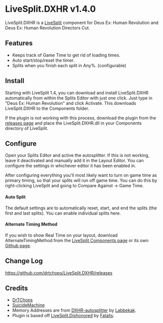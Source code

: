 ﻿LiveSplit.DXHR v1.4.0
=====================

LiveSplit.DXHR is a [LiveSplit](http://livesplit.org/) component for Deus Ex: Human Revolution and Deus Ex: Human Revolution Directors Cut.

Features
--------
  * Keeps track of Game Time to get rid of loading times.
  * Auto start/stop/reset the timer.
  * Splits when you finish each split in Any%. (configurable)

Install
-------
Starting with LiveSplit 1.4, you can download and install LiveSplit.DXHR automatically from within the Splits Editor with just one click. Just type in "Deus Ex: Human Revolution" and click Activate. This downloads LiveSplit.DXHR to the Components folder.

If the plugin is not working with this process, download the plugin from the [releases page](https://github.com/drtchops/LiveSplit.DXHR/releases) and place the LiveSplit.DXHR.dll in your Components directory of LiveSplit.

Configure
---------
Open your Splits Editor and active the autosplitter. If this is not working, leave it deactivated and manually add it in the Layout Editor. You can configure the settings in whichever editor it has been enabled in.

After configuring everything you'll most likely want to turn on game time as primary timing, so that your splits will run off game time. You can do this by right-clicking LiveSplit and going to Compare Against -> Game Time.

#### Auto Split
The default settings are to automatically reset, start, and end the splits (the first and last splits). You can enable individual splits here.

#### Alternate Timing Method
If you wish to show Real Time on your layout, download AlternateTimingMethod from the [LiveSplit Components page](http://livesplit.org/components/) or its own [Github page](https://github.com/Dalet/LiveSplit.AlternateTimingMethod/releases).

Change Log
----------
https://github.com/drtchops/LiveSplit.DXHR/releases

Credits
-------
  * [DrTChops](http://twitch.tv/drtchops)
  * [SuicideMachine](http://twitch.tv/suicidemachine)
  * Memory Addresses are from [DXHR-autosplitter](https://github.com/atennapel/Deus-Ex-Human-Revolution-autosplitter) by [Labbekak](http://www.twitch.tv/labbekak).
  * Plugin is based off [LiveSplit.Dishonored](https://github.com/fatalis/LiveSplit.Dishonored) by [Fatalis](http://twitch.tv/fatalis_).
